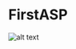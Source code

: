 # FirstASP
![alt text](https://raw.githubusercontent.com/bekowsky/FirstASP/edit/master/to/FirstASP/Images/1.jpg)
